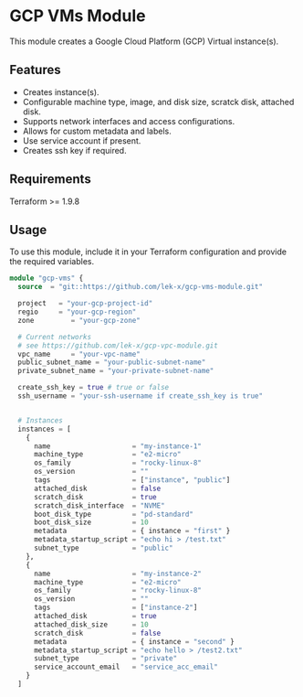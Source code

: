 # GCP VMs Module

This module creates a Google Cloud Platform (GCP) Virtual instance(s).

## Features

*   Creates instance(s).
*   Configurable machine type, image, and disk size, scratck disk, attached disk.
*   Supports network interfaces and access configurations.
*   Allows for custom metadata and labels.
*   Use service account if present.
*   Creates ssh key if required.

## Requirements
Terraform >= 1.9.8

## Usage

To use this module, include it in your Terraform configuration and provide the required variables.

```terraform
module "gcp-vms" {
  source  = "git::https://github.com/lek-x/gcp-vms-module.git"

  project   = "your-gcp-project-id"
  regio     = "your-gcp-region"
  zone         = "your-gcp-zone"

  # Current networks
  # see https://github.com/lek-x/gcp-vpc-module.git
  vpc_name     = "your-vpc-name"
  public_subnet_name = "your-public-subnet-name"
  private_subnet_name = "your-private-subnet-name"

  create_ssh_key = true # true or false
  ssh_username = "your-ssh-username if create_ssh_key is true"


  # Instances
  instances = [
    {
      name                    = "my-instance-1"
      machine_type            = "e2-micro"
      os_family               = "rocky-linux-8"
      os_version              = ""
      tags                    = ["instance", "public"]
      attached_disk           = false
      scratch_disk            = true
      scratch_disk_interface  = "NVME"
      boot_disk_type          = "pd-standard"
      boot_disk_size          = 10
      metadata                = { instance = "first" }
      metadata_startup_script = "echo hi > /test.txt"
      subnet_type             = "public"
    },
    {
      name                    = "my-instance-2"
      machine_type            = "e2-micro"
      os_family               = "rocky-linux-8"
      os_version              = ""
      tags                    = ["instance-2"]
      attached_disk           = true
      attached_disk_size      = 10
      scratch_disk            = false
      metadata                = { instance = "second" }
      metadata_startup_script = "echo hello > /test2.txt"
      subnet_type             = "private"
      service_account_email   = "service_acc_email"
    }
  ]

